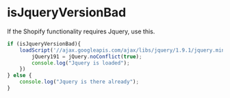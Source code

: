 # isJqueryVersionBad

If the Shopify functionality requires Jquery, use this. 

```javascript
if (isJqueryVersionBad){
    loadScript('//ajax.googleapis.com/ajax/libs/jquery/1.9.1/jquery.min.js', function () {
        jQuery191 = jQuery.noConflict(true);
        console.log("Jquery is loaded");
    })
} else {
    console.log("Jquery is there already");
}
```
